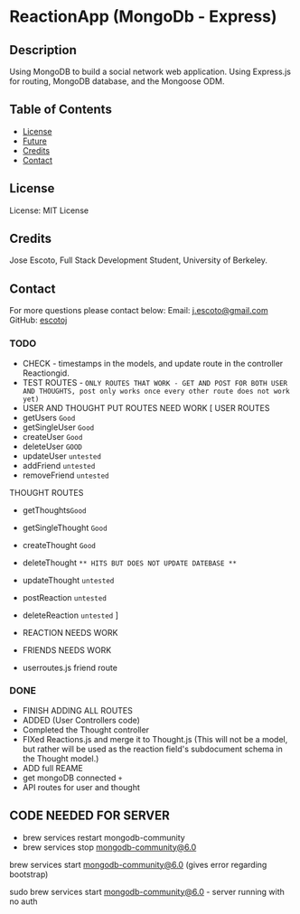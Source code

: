 # ReactionApp (MongoDb - Express)

## Description

Using MongoDB to build a social network web application. Using Express.js for routing, MongoDB database, and the Mongoose ODM.

## Table of Contents

- [License](#License)
- [Future](#Future)
- [Credits](#Credits)
- [Contact](#Contact)

## License

License: MIT License

## Credits

Jose Escoto, Full Stack Development Student, University of Berkeley.

## Contact

For more questions please contact below:
Email: j.escoto@gmail.com
GitHub: [escotoj](https://github.com/escotoj)

### TODO

- CHECK - timestamps in the models, and update route in the controller Reactiongid.
- TEST ROUTES - `ONLY ROUTES THAT WORK - GET AND POST FOR BOTH USER AND THOUGHTS, post only works once every other route does not work yet)`
- USER AND THOUGHT PUT ROUTES NEED WORK
  [
  USER ROUTES
- getUsers `Good`
- getSingleUser `Good`
- createUser `Good`
- deleteUser `GOOD`
- updateUser `untested`
- addFriend `untested`
- removeFriend `untested`

THOUGHT ROUTES
- getThoughts`Good`
- getSingleThought `Good`
- createThought `Good`
- deleteThought `** HITS BUT DOES NOT UPDATE DATEBASE **`
- updateThought `untested`
- postReaction `untested`
- deleteReaction `untested`
]

- REACTION NEEDS WORK
- FRIENDS NEEDS WORK
- userroutes.js friend route

### DONE

- FINISH ADDING ALL ROUTES
- ADDED (User Controllers code)
- Completed the Thought controller
- FIXed Reactions.js and merge it to Thought.js
  (This will not be a model, but rather will be used as the reaction field's subdocument schema in the Thought model.)
- ADD full REAME
- get mongoDB connected `+`
- API routes for user and thought

## CODE NEEDED FOR SERVER

- brew services restart mongodb-community
- brew services stop mongodb-community@6.0

brew services start mongodb-community@6.0 (gives error regarding bootstrap)

sudo brew services start mongodb-community@6.0 - server running with no auth
